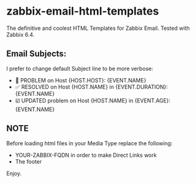 # zabbix-email-html-templates
The definitive and coolest HTML Templates for Zabbix Email.
Tested with Zabbix 6.4.

## Email Subjects:
I prefer to change default Subject line to be more verbose:
 - 🔴 PROBLEM on Host {HOST.HOST}: {EVENT.NAME}
 - ✅ RESOLVED on Host {HOST.NAME} in {EVENT.DURATION}: {EVENT.NAME}
 - ☑️ UPDATED problem on Host {HOST.NAME} in {EVENT.AGE}: {EVENT.NAME}

## NOTE
Before loading html files in your Media Type replace the following:
 - YOUR-ZABBIX-FQDN in order to make Direct Links work
 - The footer

Enjoy.
